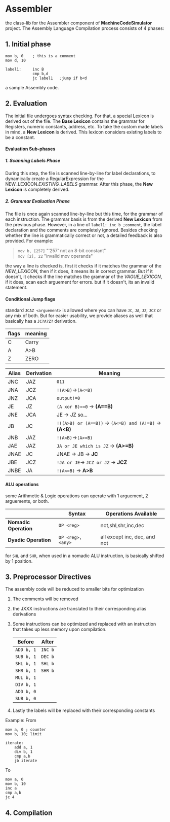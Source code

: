 # Assembler
the class-lib for the Assembler component of **MachineCodeSimulator** project. The Assembly Language Compilation process consists of 4 phases:
## 1. Initial phase
    mov b, 0    ; this is a comment
    mov d, 10

    label1:     inc B
                cmp b,d
                jc label1   ;jump if b<d

a sample Assembly code.
    
## 2. Evaluation     
The initial file undergoes syntax checking. For that, a special Lexicon is derived out of the file. The **Base Lexicon** contains the grammar for Registers, numeric constants, address, etc. To take the custom made labels in mind, a **New Lexicon** is derived. This lexicon considers existing labels to be a constant. 
#### Evaluation Sub-phases
##### 1. Scanning Labels Phase
During this step, the file is scanned line-by-line for label declarations, to dynamically create a RegularExpression for the NEW_LEXICON._EXISTING_LABELS_ grammar. After this phase, the **New Lexicon** is completely derived.
##### 2. Grammar Evaluation Phase
The file is once again scanned line-by-line but this time, for the grammar of each instruction. The grammar basis is from the derived **New Lexicon** from the previous phase. However, in a line of `label1: inc b ;comment`, the label declaration and the comments are completely ignored. Besides checking whether the line is grammatically correct or not, a detailed feedback is also provided. For example:
> `mov b, [257]`  "'257' not an 8-bit constant" <br>
> `mov [2], 22`  "invalid mov operands"

the way a line is checked is, first it checks if it matches the grammar of the *NEW_LEXICON*, then if it does, it means its in correct grammar. But if it doesn't, it checks if the line matches the grammar of the *VAGUE_LEXICON*, if it does, scan each arguement for errors. but if it doesn't, its an invalid statement.

#### Conditional Jump flags
standard `JCAZ <arguement>` is allowed where you can have `JC`, `JA`, `JZ`, `JCZ` or any mix of both. But for easier usability, we provide aliases as well that basically has a `JC?A?Z?` derivation.

| flags | meaning |
|-|-|
| C | Carry |
| A | A>B |
| Z | ZERO | 

|   Alias   |   Derivation   |  Meaning |
|--|--|--|
|   JNC | JAZ | `011` 
|   JNA | JCZ | `!(A>B)`→`(A<=B)`
|   JNZ | JCA |  `output!=0`
|   JE  | JZ  | `(A xor B)==0` → **(A==B)**|
|   JNE | JCA |  JE → JZ so...
|   JB  | JC    | `!((A>B) or (A==B))` → `(A<=B) and (A!=B)` → **(A<B)** |
|   JNB | JAZ | `!(A<B)`→`(A>=B)` |
|   JAE | JAZ   | `JA or JE which is JZ` → **(A>=B)** |
|   JNAE| JC  | JNAE → JB → **JC**
|   JBE | JCZ | `!JA or JE`→ `JCZ or JZ` → **JCZ**
|   JNBE| JA  | `!(A<=B)` → **A>B**
#### ALU operations
some Arithmetic & Logic operations can operate with 1 arguement, 2 arguements, or both.

|  | Syntax | Operations Available |
|-|-|-|
| **Nomadic Operation** | `OP <reg>` | not,shl,shr,inc,dec |  
| **Dyadic Operation**  | `OP <reg>, <any>` |  all except inc, dec, and not |

for `SHL` and `SHR`, when used in a nomadic ALU instruction, is basically shifted by 1 position.

## 3. Preprocessor Directives
The assembly code will be reduced to smaller bits for optimization
1. The comments will be removed
2. the JXXX instructions are translated to their corresponding alias derivations 

3. Some instructions can be optimized and replaced with an instruction that takes up less memory upon compilation.

    | Before | After |
    |--|--|
    | `ADD b, 1` | `INC b` |
    | `SUB b, 1` | `DEC b` |
    | `SHL b, 1` | `SHL b` |
    | `SHR b, 1` | `SHR b` |
    | `MUL b, 1` | ` ` |
    | `DIV b, 1` | ` ` |
    | `ADD b, 0` | ` ` |
    | `SUB b, 0` | ` ` | 
4. Lastly the labels will be replaced with their corresponding constants

 

Example: From 
```
mov a, 0 ; counter
mov b, 10; limit

iterate:
    add a, 1
    div b, 1
    cmp a,b
    jb iterate
```
To
```
mov a, 0
mov b, 10 
inc a
cmp a,b 
jc 4
```

## 4. Compilation